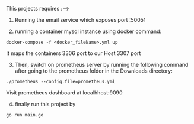 This projects requires :-->

1. Running the email service which exposes port :50051

2. running a container mysql instance using docker command:
```
docker-compose -f <docker_fileName>.yml up
```
It maps the containers 3306 port to our Host 3307 port


3. Then, switch on prometheus server by running the following command after going to the prometheus folder in the Downloads directory:
```
./prometheus --config.file=prometheus.yml
```
Visit prometheus dashboard at localhhost:9090

4. finally run this project by 
```
go run main.go
```